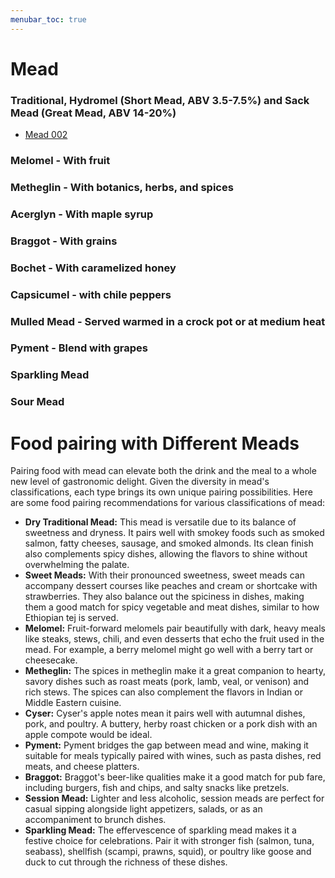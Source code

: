 ```yaml
---
menubar_toc: true
---
```


# Mead

### Traditional, Hydromel (Short Mead, ABV 3.5-7.5%) and Sack Mead (Great Mead, ABV 14-20%)
 * [Mead 002](Mead/Mead002.md)

### Melomel - With fruit

### Metheglin - With botanics, herbs, and spices

### Acerglyn - With maple syrup

### Braggot - With grains

### Bochet - With caramelized honey

### Capsicumel - with chile peppers

### Mulled Mead - Served warmed in a crock pot or at medium heat

### Pyment - Blend with grapes 

### Sparkling Mead

### Sour Mead

# Food pairing with Different Meads
Pairing food with mead can elevate both the drink and the meal to a whole new level of gastronomic delight. Given the diversity in mead's classifications, each type brings its own unique pairing possibilities. Here are some food pairing recommendations for various classifications of mead:

* **Dry Traditional Mead:** This mead is versatile due to its balance of sweetness and dryness. It pairs well with smokey foods such as smoked salmon, fatty cheeses, sausage, and smoked almonds. Its clean finish also complements spicy dishes, allowing the flavors to shine without overwhelming the palate.
* **Sweet Meads:** With their pronounced sweetness, sweet meads can accompany dessert courses like peaches and cream or shortcake with strawberries. They also balance out the spiciness in dishes, making them a good match for spicy vegetable and meat dishes, similar to how Ethiopian tej is served.
* **Melomel:** Fruit-forward melomels pair beautifully with dark, heavy meals like steaks, stews, chili, and even desserts that echo the fruit used in the mead. For example, a berry melomel might go well with a berry tart or cheesecake.
* **Metheglin:** The spices in metheglin make it a great companion to hearty, savory dishes such as roast meats (pork, lamb, veal, or venison) and rich stews. The spices can also complement the flavors in Indian or Middle Eastern cuisine.
* **Cyser:** Cyser's apple notes mean it pairs well with autumnal dishes, pork, and poultry. A buttery, herby roast chicken or a pork dish with an apple compote would be ideal.
* **Pyment:** Pyment bridges the gap between mead and wine, making it suitable for meals typically paired with wines, such as pasta dishes, red meats, and cheese platters.
* **Braggot:** Braggot's beer-like qualities make it a good match for pub fare, including burgers, fish and chips, and salty snacks like pretzels.
* **Session Mead:** Lighter and less alcoholic, session meads are perfect for casual sipping alongside light appetizers, salads, or as an accompaniment to brunch dishes.
* **Sparkling Mead:** The effervescence of sparkling mead makes it a festive choice for celebrations. Pair it with stronger fish (salmon, tuna, seabass), shellfish (scampi, prawns, squid), or poultry like goose and duck to cut through the richness of these dishes.